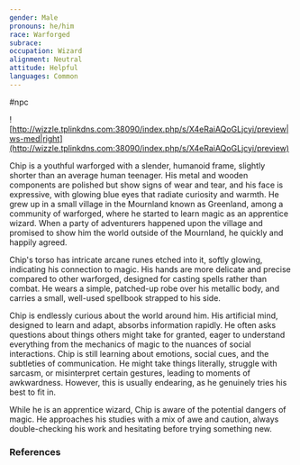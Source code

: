 ```yaml
---
gender: Male
pronouns: he/him
race: Warforged
subrace: 
occupation: Wizard
alignment: Neutral
attitude: Helpful
languages: Common
---
```

 #npc 

![http://wizzle.tplinkdns.com:38090/index.php/s/X4eRaiAQoGLjcyi/preview|ws-med|right](http://wizzle.tplinkdns.com:38090/index.php/s/X4eRaiAQoGLjcyi/preview)

Chip is a youthful warforged with a slender, humanoid frame, slightly shorter than an average human teenager. His metal and wooden components are polished but show signs of wear and tear, and his face is expressive, with glowing blue eyes that radiate curiosity and warmth. He grew up in a small village in the Mournland known as Greenland, among a community of warforged, where he started to learn magic as an apprentice wizard. When a party of adventurers happened upon the village and promised to show him the world outside of the Mournland, he quickly and happily agreed.

Chip's torso has intricate arcane runes etched into it, softly glowing, indicating his connection to magic. His hands are more delicate and precise compared to other warforged, designed for casting spells rather than combat. He wears a simple, patched-up robe over his metallic body, and carries a small, well-used spellbook strapped to his side.

Chip is endlessly curious about the world around him. His artificial mind, designed to learn and adapt, absorbs information rapidly. He often asks questions about things others might take for granted, eager to understand everything from the mechanics of magic to the nuances of social interactions. Chip is still learning about emotions, social cues, and the subtleties of communication. He might take things literally, struggle with sarcasm, or misinterpret certain gestures, leading to moments of awkwardness. However, this is usually endearing, as he genuinely tries his best to fit in.

While he is an apprentice wizard, Chip is aware of the potential dangers of magic. He approaches his studies with a mix of awe and caution, always double-checking his work and hesitating before trying something new.

### References
